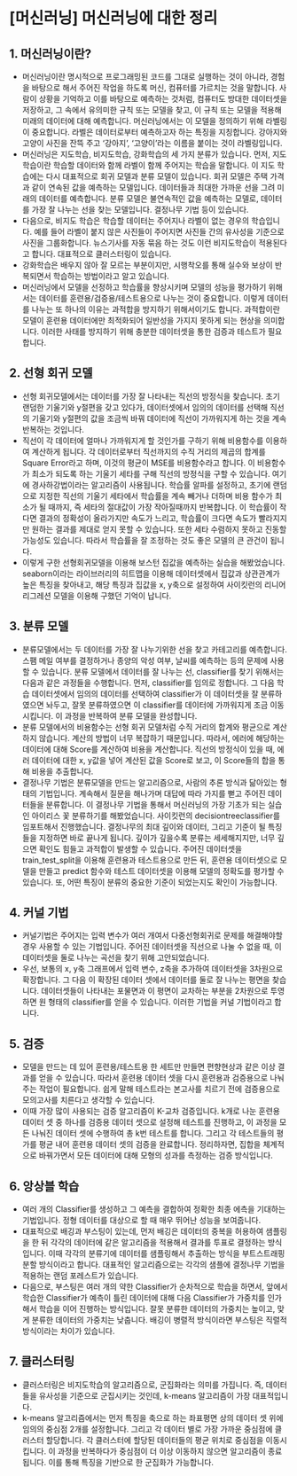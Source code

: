# [머신러닝] 머신러닝에 대한 정리







## 1. 머신러닝이란?

+ 머신러닝이란 명시적으로 프로그래밍된 코드를 그대로 실행하는 것이 아니라, 경험을 바탕으로 해서 주어진 작업을 하도록 머신, 컴퓨터를 가르치는 것을 말합니다. 사람이 상황을 기억하고 이를 바탕으로 예측하는 것처럼, 컴퓨터도 방대한 데이터셋을 저장하고, 그 속에서 유의미한 규칙 또는 모델을 찾고, 이 규칙 또는 모델을 적용해 미래의 데이터에 대해 예측합니다. 머신러닝에서는 이 모델을 정의하기 위해 라벨링이 중요합니다. 라벨은 데이터로부터 예측하고자 하는 특징을 지칭합니다. 강아지와 고양이 사진을 잔뜩 주고 ‘강아지’, ‘고양이’라는 이름을 붙이는 것이 라벨링입니다. 
+ 머신러닝은 지도학습, 비지도학습, 강화학습의 세 가지 분류가 있습니다. 먼저, 지도학습이란 학습할 데이터와 함께 라벨이 함께 주어지는 학습을 말합니다. 이 지도 학습에는 다시 대표적으로 회귀 모델과 분류 모델이 있습니다. 회귀 모델은 주택 가격과 같이 연속된 값을 예측하는 모델입니다. 데이터들과 최대한 가까운 선을 그려 미래의 데이터를 예측합니다. 분류 모델은 불연속적인 값을 예측하는 모델로, 데이터를 가장 잘 나누는 선을 찾는 모델입니다. 결정나무 기법 등이 있습니다. 
+ 다음으로, 비지도 학습은 학습할 데이터는 주어지나 라벨이 없는 경우의 학습입니다. 예를 들어 라벨이 붙지 않은 사진들이 주어지면 사진들 간의 유사성을 기준으로 사진을 그룹화합니다. 뉴스기사를 자동 묶음 하는 것도 이런 비지도학습이 적용된다고 합니다. 대표적으로 클러스터링이 있습니다. 
+ 강화학습은 배우지 않아 잘 모르는 부분이지만, 시행착오를 통해 실수와 보상이 반복되면서 학습하는 방법이라고 알고 있습니다.
+ 머신러닝에서 모델을 선정하고 학습률을 향상시키며 모델의 성능을 평가하기 위해서는 데이터를 훈련용/검증용/테스트용으로 나누는 것이 중요합니다. 이렇게 데이터를 나누는 또 하나의 이유는 과적합을 방지하기 위해서이기도 합니다. 과적합이란 모델이 훈련용 데이터에만 최적화되어 일반성을 가지지 못하게 되는 현상을 의미합니다. 이러한 사태를 방지하기 위해 충분한 데이터셋을 통한 검증과 테스트가 필요합니다.







## 2. 선형 회귀 모델

+ 선형 회귀모델에서는 데이터를 가장 잘 나타내는 직선의 방정식을 찾습니다. 초기 랜덤한 기울기와 y절편을 갖고 있다가, 데이터셋에서 임의의 데이터를 선택해 직선의 기울기와 y절편의 값을 조금씩 바꿔 데이터에 직선이 가까워지게 하는 것을 계속 반복하는 것입니다. 
+ 직선이 각 데이터에 얼마나 가까워지게 할 것인가를 구하기 위해 비용함수를 이용하여 계산하게 됩니다. 각 데이터로부터 직선까지의 수직 거리의 제곱의 합계를 Square Error라고 하며, 이것의 평균이 MSE를 비용함수라고 합니다. 이 비용함수가 최소가 되도록 하는 기울기 세타를 구해 직선의 방정식을 구할 수 있습니다. 여기에 경사하강법이라는 알고리즘이 사용됩니다. 학습률 알파를 설정하고, 초기에 랜덤으로 지정한 직선의 기울기 세타에서 학습률을 계속 빼거나 더하며 비용 함수가 최소가 될 때까지, 즉 세타의 절대값이 가장 작아질때까지 반복합니다. 이 학습률이 작다면 결과의 정확성이 올라가지만 속도가 느리고, 학습률이 크다면 속도가 빨라지지만 원하는 결과를 제대로 얻지 못할 수 있습니다. 또한 세타 수렴하지 못하고 진동할 가능성도 있습니다. 따라서 학습률을 잘 조정하는 것도 좋은 모델의 큰 관건이 됩니다. 
+ 이렇게 구한 선형회귀모델을 이용해 보스턴 집값을 예측하는 실습을 해봤었습니다. seaborn이라는 라이브러리의 히트맵을 이용해 데이터셋에서 집값과 상관관계가 높은 특징을 찾아내고, 해당 특징과 집값을 x, y축으로 설정하여 사이킷런의 리니어리그레션 모델을 이용해 구했던 기억이 납니다.







## 3. 분류 모델

+ 분류모델에서는 두 데이터를 가장 잘 나누기위한 선을 찾고 카테고리를 예측합니다. 스팸 메일 여부를 결정하거나 종양의 악성 여부, 날씨를 예측하는 등의 문제에 사용할 수 있습니다. 분류 모델에서 데이터를 잘 나누는 선, classifier를 찾기 위해서는 다음과 같은 과정들을 수행합니다. 먼저, classifier를 임의로 정합니다. 그 다음 학습 데이터셋에서 임의의 데이터를 선택하여 classifier가 이 데이터셋을 잘 분류하였으면 놔두고, 잘못 분류하였으면 이 classifier를 데이터에 가까워지게 조금 이동시킵니다. 이 과정을 반복하여 분류 모델을 완성합니다. 
+ 분류 모델에서의 비용함수는 선형 회귀 모델처럼 수직 거리의 합계와 평균으로 계산하지 않습니다. 계산의 방법이 너무 복잡하기 때문입니다. 따라서, 에러에 해당하는 데이터에 대해 Score를 계산하여 비용을 계산합니다. 직선의 방정식이 있을 때, 에러 데이터에 대한 x, y값을 넣어 계산된 값을 Score로 보고, 이 Score들의 합을 통해 비용을 추출합니다.
+ 결정나무 기법은 분류모델을 만드는 알고리즘으로, 사람의 추론 방식과 닮아있는 형태의 기법입니다. 계속해서 질문을 해나가며 대답에 따라 가지를 뻗고 주어진 데이터들을 분류합니다. 이 결정나무 기법을 통해서 머신러닝의 가장 기초가 되는 실습인 아이리스 꽃 분류하기를 해봤었습니다. 사이킷런의 decisiontreeclassifier를 임포트해서 진행했습니다. 결정나무의 최대 깊이와 데이터, 그리고 기준이 될 특징들을 지정하면 바로 끝나게 됩니다. 깊이가 깊을수록 분류는 세세해지지만, 너무 깊으면 확인도 힘들고 과적합이 발생할 수 있습니다. 주어진 데이터셋을 train_test_split을 이용해 훈련용과 테스트용으로 만든 뒤, 훈련용 데이터셋으로 모델을 만들고 predict 함수와 테스트 데이터셋을 이용해 모델의 정확도를 평가할 수 있습니다. 또, 어떤 특징이 분류의 중요한 기준이 되었는지도 확인이 가능합니다.







## 4. 커널 기법

+ 커널기법은 주어지는 입력 변수가 여러 개여서 다중선형회귀로 문제를 해결해야할 경우 사용할 수 있는 기법입니다. 주어진 데이터셋을 직선으로 나눌 수 없을 때, 이 데이터셋을 둘로 나누는 곡선을 찾기 위해 고안되었습니다. 
+ 우선, 보통의 x, y축 그래프에서 입력 변수, z축을 추가하여 데이터셋을 3차원으로 확장합니다. 그 다음 이 확장된 데이터 셋에서 데이터를 둘로 잘 나누는 평면을 찾습니다. 데이터셋들이 나타내는 포물면과 이 평면이 교차하는 부분을 2차원으로 투영하면 원 형태의 classifier를 얻을 수 있습니다. 이러한 기법을 커널 기법이라고 합니다.







## 5. 검증

+ 모델을 만드는 데 있어 훈련용/테스트용 한 세트만 만들면 편향현상과 같은 이상 결과를 얻을 수 있습니다. 따라서 훈련용 데이터 셋을 다시 훈련용과 검증용으로 나눠주는 작업이 필요합니다. 쉽게 말해 테스트라는 본고사를 치르기 전에 검증용으로 모의고사를 치른다고 생각할 수 있습니다. 
+ 이때 가장 많이 사용되는 검증 알고리즘이 K-교차 검증입니다. k개로 나눈 훈련용 데이터 셋 중 하나를 검증용 데이터 셋으로 설정해 테스트를 진행하고, 이 과정을 모든 나눠진 데이터 셋에 수행하여 총 k번 테스트를 합니다. 그리고 각 테스트들의 평가를 평균 내어 훈련용 데이터 셋의 검증을 완료합니다. 정리하자면, 집합을 체계적으로 바꿔가면서 모든 데이터에 대해 모형의 성과를 측정하는 검증 방식입니다.







## 6. 앙상블 학습

+ 여러 개의 Classifier를 생성하고 그 예측을 결합하여 정확한 최종 에측을 기대하는 기법입니다. 정형 데이터를 대상으로 할 때 매우 뛰어난 성능을 보여줍니다. 
+ 대표적으로 배깅과 부스팅이 있는데, 먼저 배깅은 데이터의 중복을 허용하여 샘플링을 한 뒤 각각의 데이터에 같은 알고리즘을 적용해서 결과를 투표로 결정하는 방식입니다. 이때 각각의 분류기에 데이터를 샘플링해서 추출하는 방식을 부트스트래핑 분할 방식이라고 합니다. 대표적인 알고리즘으로는 각각의 샘플에 결정나무 기법을 적용하는 랜덤 포레스트가 있습니다. 
+ 다음으로, 부스팅은 여러 개의 약한 Classifier가 순차적으로 학습을 하면서, 앞에서 학습한 Classifier가 예측이 틀린 데이터에 대해 다음 Classifier가 가중치를 인가해서 학습을 이어 진행하는 방식입니다. 잘못 분류한 데이터의 가중치는 높이고, 맞게 분류한 데이터의 가중치는 낮춥니다. 배깅이 병렬적 방식이라면 부스팅은 직렬적 방식이라는 차이가 있습니다.







## 7. 클러스터링

+ 클러스터링은 비지도학습의 알고리즘으로, 군집화라는 의미를 가집니다. 즉, 데이터들을 유사성을 기준으로 군집시키는 것인데, k-means 알고리즘이 가장 대표적입니다. 
+ k-means 알고리즘에서는 먼저 특징을 축으로 하는 좌표평면 상의 데이터 셋 위에 임의의 중심점 2개를 설정합니다. 그리고 각 데이터 별로 가장 가까운 중심점에 클러스터 할당합니다. 각 클러스터에 할당된 데이터들의 평균 위치로 중심점을 이동시킵니다. 이 과정을 반복하다가 중심점이 더 이상 이동하지 않으면 알고리즘이 종료됩니다. 이를 통해 특징을 기반으로 한 군집화가 가능합니다.
